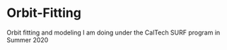 # Orbit-Fitting
Orbit fitting and modeling I am doing under the CalTech SURF program in Summer 2020

